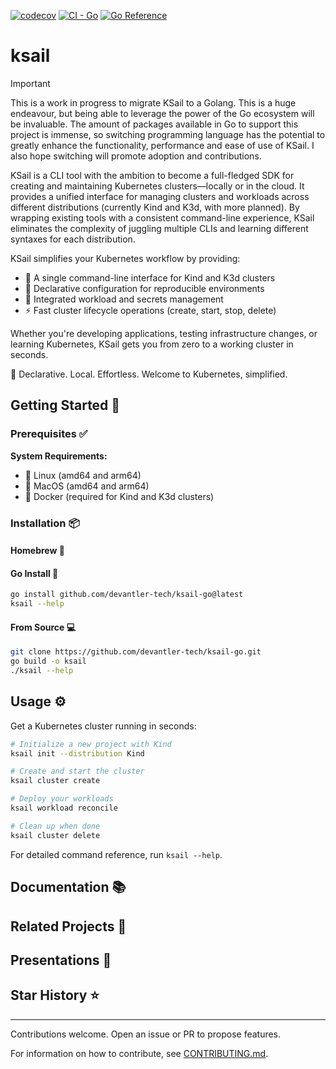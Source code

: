 [![codecov](https://codecov.io/gh/devantler-tech/ksail-go/graph/badge.svg?token=HSUfhaiXwq)](https://codecov.io/gh/devantler-tech/ksail-go)
[![CI - Go](https://github.com/devantler-tech/ksail-go/actions/workflows/ci.yaml/badge.svg)](https://github.com/devantler-tech/ksail-go/actions/workflows/ci.yaml)
[![Go Reference](https://pkg.go.dev/badge/github.com/devantler-tech/ksail-go.svg)](https://pkg.go.dev/github.com/devantler-tech/ksail-go)

# ksail

> [!IMPORTANT]
> This is a work in progress to migrate KSail to a Golang. This is a huge endeavour, but being able to leverage the power of the Go ecosystem will be invaluable. The amount of packages available in Go to support this project is immense, so switching programming language has the potential to greatly enhance the functionality, performance and ease of use of KSail. I also hope switching will promote adoption and contributions.

KSail is a CLI tool with the ambition to become a full-fledged SDK for creating and maintaining Kubernetes clusters—locally or in the cloud. It provides a unified interface for managing clusters and workloads across different distributions (currently Kind and K3d, with more planned). By wrapping existing tools with a consistent command-line experience, KSail eliminates the complexity of juggling multiple CLIs and learning different syntaxes for each distribution.

KSail simplifies your Kubernetes workflow by providing:

- 🎯 A single command-line interface for Kind and K3d clusters
- 📝 Declarative configuration for reproducible environments
- 🔐 Integrated workload and secrets management
- ⚡ Fast cluster lifecycle operations (create, start, stop, delete)

Whether you're developing applications, testing infrastructure changes, or learning Kubernetes, KSail gets you from zero to a working cluster in seconds.

🌟 Declarative. Local. Effortless. Welcome to Kubernetes, simplified.

## Getting Started 🚀

### Prerequisites ✅

**System Requirements:**

- 🐧 Linux (amd64 and arm64)
- 🍎 MacOS (amd64 and arm64)
- 🐳 Docker (required for Kind and K3d clusters)

### Installation 📦

#### Homebrew 🍺

#### Go Install 🔧

```bash
go install github.com/devantler-tech/ksail-go@latest
ksail --help
```

#### From Source 💻

```bash
git clone https://github.com/devantler-tech/ksail-go.git
go build -o ksail
./ksail --help
```

## Usage ⚙️

Get a Kubernetes cluster running in seconds:

```bash
# Initialize a new project with Kind
ksail init --distribution Kind

# Create and start the cluster
ksail cluster create

# Deploy your workloads
ksail workload reconcile

# Clean up when done
ksail cluster delete
```

For detailed command reference, run `ksail --help`.

## Documentation 📚


## Related Projects 🔗

## Presentations 🎤

## Star History ⭐

---

Contributions welcome. Open an issue or PR to propose features. 

For information on how to contribute, see [CONTRIBUTING.md](./CONTRIBUTING.md).

